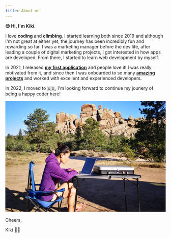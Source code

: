 ```yaml
---
title: About me
---
```


**😊 Hi, I'm Kiki.**

I love **coding** and **climbing**. I started learning both since 2019 and although I'm not great at either yet, the journey has been incredibly fun and rewarding so far. I was a marketing manager before the dev life, after leading a couple of digital marketing projects, I got interested in how apps are developed. From there, I started to learn web development by myself.

In 2021, I released **[my first application](https://kikiren.github.io/2022/04/07/cika-exchange/)** and people love it! I was really motivated from it, and since then I was onboarded to so many **[amazing projects](https://kikiren.github.io/)** and worked with excellent and experienced developers.

In 2022, I moved to 🇺🇸, I'm looking forward to continue my jounery of being a happy coder here!

![Kiki coding in Vedauwoo](images/vedauwoo.jpg)

Cheers,

Kiki 🧗‍♀️
